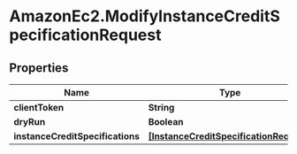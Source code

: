 # AmazonEc2.ModifyInstanceCreditSpecificationRequest

## Properties

Name | Type | Description | Notes
------------ | ------------- | ------------- | -------------
**clientToken** | **String** |  | [optional] 
**dryRun** | **Boolean** |  | [optional] 
**instanceCreditSpecifications** | [**[InstanceCreditSpecificationRequest]**](InstanceCreditSpecificationRequest.md) |  | 


